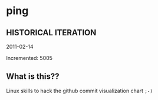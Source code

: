 # ping

## HISTORICAL ITERATION
2011-02-14

Incremented: 5005

## What is this?? 
Linux skills to hack the github commit visualization chart `;-)`
